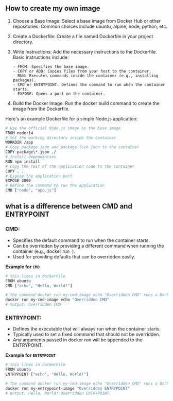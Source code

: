 ## How to create my own image

1.  Choose a Base Image: Select a base image from Docker Hub or other repositories. Common choices include ubuntu, alpine, node, python, etc.

2.  Create a Dockerfile: Create a file named Dockerfile in your project directory.

3.  Write Instructions: Add the necessary instructions to the Dockerfile. Basic instructions include:

        - FROM: Specifies the base image.
        - COPY or ADD: Copies files from your host to the container.
        - RUN: Executes commands inside the container (e.g., installing packages).
        - CMD or ENTRYPOINT: Defines the command to run when the container starts.
        - EXPOSE: Opens a port on the container.

4.  Build the Docker Image: Run the docker build command to create the image from the Dockerfile.

Here's an example Dockerfile for a simple Node.js application:

```bash
# Use the official Node.js image as the base image
FROM node:14
# Set the working directory inside the container
WORKDIR /app
# Copy package.json and package-lock.json to the container
COPY package\*.json ./
# Install dependencies
RUN npm install
# Copy the rest of the application code to the container
COPY . .
# Expose the application port
EXPOSE 3000
# Define the command to run the application
CMD ["node", "app.js"]
```

## what is a difference between CMD and ENTRYPOINT

### CMD:

- Specifies the default command to run when the container starts.
- Can be overridden by providing a different command when running the container (e.g., docker run <image> <command>).
- Used for providing defaults that can be overridden easily.

**Example for `CMD`**

```bash
# this lines in dockerFile
FROM ubuntu
CMD ["echo", "Hello, World!"]

# The command docker run my-cmd-image echo "Overridden CMD" runs a Docker container using the image my-cmd-image and overrides the default command specified by CMD in the Dockerfile.
docker run my-cmd-image echo "Overridden CMD"
# output: Overridden CMD
```

### ENTRYPOINT:

- Defines the executable that will always run when the container starts.
- Typically used to set a fixed command that should not be overridden.
- Any arguments passed in docker run will be appended to the ENTRYPOINT.

**Example for `ENTRYPOINT`**

```bash
# this lines in dockerFile
FROM ubuntu
ENTRYPOINT ["echo", "Hello, World!"]

# The command docker run my-cmd-image echo "Overridden CMD" runs a Docker container using the image my-cmd-image and overrides the default command specified by ENTRYPOINT in the Dockerfile.
docker run my-entrypoint-image "Overridden ENTRYPOINT"
# output: Hello, World! Overridden ENTRYPOINT
```
